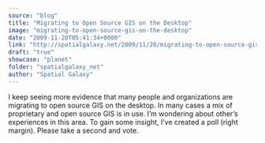 ```yaml
---
source: "blog"
title: "Migrating to Open Source GIS on the Desktop"
image: "migrating-to-open-source-gis-on-the-desktop"
date: "2009-11-20T05:41:34+0000"
link: "http://spatialgalaxy.net/2009/11/20/migrating-to-open-source-gis-on-the-desktop/"
draft: "true"
showcase: "planet"
folder: "spatialgalaxy_net"
author: "Spatial Galaxy"
---
```


I keep seeing more evidence that many people and organizations are migrating to open source GIS on the desktop. In many cases a mix of proprietary and open source GIS is in use.
I&rsquo;m wondering about other&rsquo;s experiences in this area. To gain some insight, I&rsquo;ve created a poll (right margin). Please take a second and vote.
